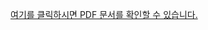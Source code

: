 [여기를 클릭하시면 PDF 문서를 확인할 수 있습니다.](https://github.com/oncliff-climing/k8s_toy/blob/master/Eucalyptus_K8S_Toy.pdf)
